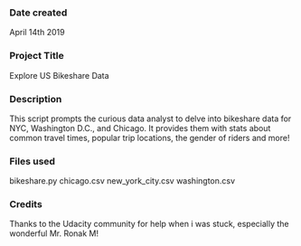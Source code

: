 ### Date created
April 14th 2019

### Project Title
Explore US Bikeshare Data

### Description
This script prompts the curious data analyst to delve into bikeshare data for NYC, Washington D.C., and Chicago. It provides them with stats about common travel times, popular trip locations, the gender of riders and more!

### Files used
bikeshare.py
chicago.csv
new_york_city.csv
washington.csv

### Credits
Thanks to the Udacity community for help when i was stuck, especially the wonderful Mr. Ronak M!
